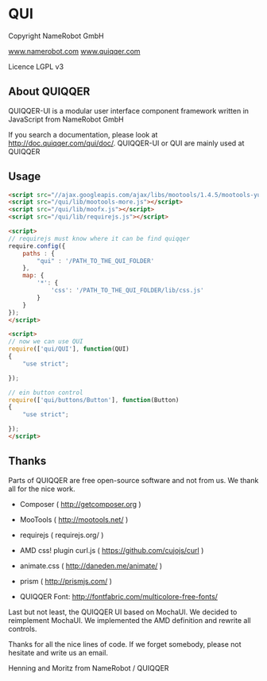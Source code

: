 
# QUI

Copyright NameRobot GmbH

www.namerobot.com
www.quiqqer.com

Licence LGPL v3

## About QUIQQER

QUIQQER-UI is a modular user interface component framework written in JavaScript from NameRobot GmbH

If you search a documentation, please look at http://doc.quiqqer.com/qui/doc/.
QUIQQER-UI or QUI are mainly used at QUIQQER

## Usage

``` html
<script src="//ajax.googleapis.com/ajax/libs/mootools/1.4.5/mootools-yui-compressed.js"></script>
<script src="/qui/lib/mootools-more.js"></script>
<script src="/qui/lib/moofx.js"></script>
<script src="/qui/lib/requirejs.js"></script>

<script>
// requirejs must know where it can be find quiqqer
require.config({
    paths : {
        "qui" : '/PATH_TO_THE_QUI_FOLDER'
    },
    map: {
        '*': {
            'css': '/PATH_TO_THE_QUI_FOLDER/lib/css.js'
        }
    }
});
</script>

<script>
// now we can use QUI
require(['qui/QUI'], function(QUI)
{
    "use strict";

});

// ein button control
require(['qui/buttons/Button'], function(Button)
{
    "use strict";

});
</script>

```

## Thanks

Parts of QUIQQER are free open-source software and not from us.
We thank all for the nice work.

- Composer ( http://getcomposer.org )
- MooTools ( http://mootools.net/ )
- requirejs ( requirejs.org/ )
- AMD css! plugin curl.js ( https://github.com/cujojs/curl )
- animate.css ( http://daneden.me/animate/ )
- prism ( http://prismjs.com/ )

- QUIQQER Font: http://fontfabric.com/multicolore-free-fonts/

Last but not least, the QUIQQER UI based on MochaUI.
We decided to reimplement MochaUI.
We implemented the AMD definition and rewrite all controls.

Thanks for all the nice lines of code.
If we forget somebody, please not hesitate and write us an email.

Henning and Moritz from NameRobot / QUIQQER
